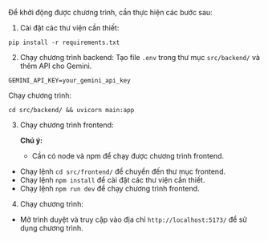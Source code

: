 Để khởi động được chương trình, cần thực hiện các bước sau:

1. Cài đặt các thư viện cần thiết:
```
pip install -r requirements.txt
```

2. Chạy chương trình backend:
Tạo file `.env` trong thư mục `src/backend/` và thêm API cho Gemini.
```
GEMINI_API_KEY=your_gemini_api_key
```

Chạy chương trình:
```
cd src/backend/ && uvicorn main:app
```

3. Chạy chương trình frontend:

    **Chú ý:** 
      - Cần có node và npm để chạy được chương trình frontend.


  - Chạy lệnh `cd src/frontend/` để chuyển đến thư mục frontend.
  - Chạy lệnh `npm install` để cài đặt các thư viện cần thiết.
  - Chạy lệnh `npm run dev` để chạy chương trình frontend.

4. Chạy chương trình:

- Mở trình duyệt và truy cập vào địa chỉ `http://localhost:5173/` để sử dụng chương trình.